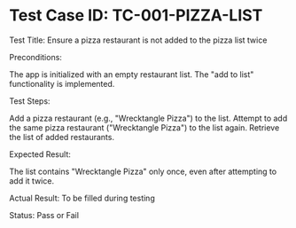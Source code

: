 # Test Case ID: TC-001-PIZZA-LIST

Test Title: Ensure a pizza restaurant is not added to the pizza list twice

Preconditions:

The app is initialized with an empty restaurant list.
The "add to list" functionality is implemented.

Test Steps:

Add a pizza restaurant (e.g., "Wrecktangle Pizza") to the list.
Attempt to add the same pizza restaurant ("Wrecktangle Pizza") to the list again.
Retrieve the list of added restaurants.

Expected Result:

The list contains "Wrecktangle Pizza" only once, even after attempting to add it twice.

Actual Result:
To be filled during testing

Status:
Pass or Fail